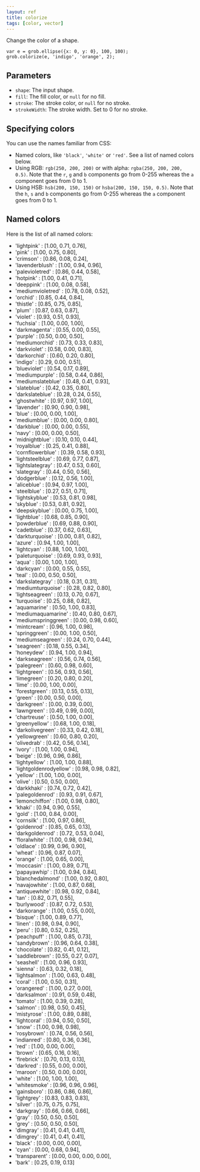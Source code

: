```yaml
---
layout: ref
title: colorize
tags: [color, vector]
---
```

Change the color of a shape.

    var e = grob.ellipse({x: 0, y: 0}, 100, 100);
    grob.colorize(e, 'indigo', 'orange', 2);

## Parameters

- `shape`: The input shape.
- `fill`: The fill color, or `null` for no fill.
- `stroke`: The stroke color, or `null` for no stroke.
- `strokeWidth`: The stroke width. Set to 0 for no stroke.

## Specifying colors
You can use the names familiar from CSS:

* Named colors, like `'black'`, `'white'` or `'red'`. See a list of named colors below.
* Using RGB: `rgb(250, 200, 200)` or with alpha: `rgba(250, 200, 200, 0.5)`. Note that the `r`, `g` and `b` components go from 0-255 whereas the `a` component goes from 0 to 1.
* Using HSB: `hsb(200, 150, 150)` or `hsba(200, 150, 150, 0.5)`. Note that the `h`, `s` and `b` components go from 0-255 whereas the `a` component goes from 0 to 1.

## Named colors
Here is the list of all named colors:

* 'lightpink'            : [1.00, 0.71, 0.76],
* 'pink'                 : [1.00, 0.75, 0.80],
* 'crimson'              : [0.86, 0.08, 0.24],
* 'lavenderblush'        : [1.00, 0.94, 0.96],
* 'palevioletred'        : [0.86, 0.44, 0.58],
* 'hotpink'              : [1.00, 0.41, 0.71],
* 'deeppink'             : [1.00, 0.08, 0.58],
* 'mediumvioletred'      : [0.78, 0.08, 0.52],
* 'orchid'               : [0.85, 0.44, 0.84],
* 'thistle'              : [0.85, 0.75, 0.85],
* 'plum'                 : [0.87, 0.63, 0.87],
* 'violet'               : [0.93, 0.51, 0.93],
* 'fuchsia'              : [1.00, 0.00, 1.00],
* 'darkmagenta'          : [0.55, 0.00, 0.55],
* 'purple'               : [0.50, 0.00, 0.50],
* 'mediumorchid'         : [0.73, 0.33, 0.83],
* 'darkviolet'           : [0.58, 0.00, 0.83],
* 'darkorchid'           : [0.60, 0.20, 0.80],
* 'indigo'               : [0.29, 0.00, 0.51],
* 'blueviolet'           : [0.54, 0.17, 0.89],
* 'mediumpurple'         : [0.58, 0.44, 0.86],
* 'mediumslateblue'      : [0.48, 0.41, 0.93],
* 'slateblue'            : [0.42, 0.35, 0.80],
* 'darkslateblue'        : [0.28, 0.24, 0.55],
* 'ghostwhite'           : [0.97, 0.97, 1.00],
* 'lavender'             : [0.90, 0.90, 0.98],
* 'blue'                 : [0.00, 0.00, 1.00],
* 'mediumblue'           : [0.00, 0.00, 0.80],
* 'darkblue'             : [0.00, 0.00, 0.55],
* 'navy'                 : [0.00, 0.00, 0.50],
* 'midnightblue'         : [0.10, 0.10, 0.44],
* 'royalblue'            : [0.25, 0.41, 0.88],
* 'cornflowerblue'       : [0.39, 0.58, 0.93],
* 'lightsteelblue'       : [0.69, 0.77, 0.87],
* 'lightslategray'       : [0.47, 0.53, 0.60],
* 'slategray'            : [0.44, 0.50, 0.56],
* 'dodgerblue'           : [0.12, 0.56, 1.00],
* 'aliceblue'            : [0.94, 0.97, 1.00],
* 'steelblue'            : [0.27, 0.51, 0.71],
* 'lightskyblue'         : [0.53, 0.81, 0.98],
* 'skyblue'              : [0.53, 0.81, 0.92],
* 'deepskyblue'          : [0.00, 0.75, 1.00],
* 'lightblue'            : [0.68, 0.85, 0.90],
* 'powderblue'           : [0.69, 0.88, 0.90],
* 'cadetblue'            : [0.37, 0.62, 0.63],
* 'darkturquoise'        : [0.00, 0.81, 0.82],
* 'azure'                : [0.94, 1.00, 1.00],
* 'lightcyan'            : [0.88, 1.00, 1.00],
* 'paleturquoise'        : [0.69, 0.93, 0.93],
* 'aqua'                 : [0.00, 1.00, 1.00],
* 'darkcyan'             : [0.00, 0.55, 0.55],
* 'teal'                 : [0.00, 0.50, 0.50],
* 'darkslategray'        : [0.18, 0.31, 0.31],
* 'mediumturquoise'      : [0.28, 0.82, 0.80],
* 'lightseagreen'        : [0.13, 0.70, 0.67],
* 'turquoise'            : [0.25, 0.88, 0.82],
* 'aquamarine'           : [0.50, 1.00, 0.83],
* 'mediumaquamarine'     : [0.40, 0.80, 0.67],
* 'mediumspringgreen'    : [0.00, 0.98, 0.60],
* 'mintcream'            : [0.96, 1.00, 0.98],
* 'springgreen'          : [0.00, 1.00, 0.50],
* 'mediumseagreen'       : [0.24, 0.70, 0.44],
* 'seagreen'             : [0.18, 0.55, 0.34],
* 'honeydew'             : [0.94, 1.00, 0.94],
* 'darkseagreen'         : [0.56, 0.74, 0.56],
* 'palegreen'            : [0.60, 0.98, 0.60],
* 'lightgreen'           : [0.56, 0.93, 0.56],
* 'limegreen'            : [0.20, 0.80, 0.20],
* 'lime'                 : [0.00, 1.00, 0.00],
* 'forestgreen'          : [0.13, 0.55, 0.13],
* 'green'                : [0.00, 0.50, 0.00],
* 'darkgreen'            : [0.00, 0.39, 0.00],
* 'lawngreen'            : [0.49, 0.99, 0.00],
* 'chartreuse'           : [0.50, 1.00, 0.00],
* 'greenyellow'          : [0.68, 1.00, 0.18],
* 'darkolivegreen'       : [0.33, 0.42, 0.18],
* 'yellowgreen'          : [0.60, 0.80, 0.20],
* 'olivedrab'            : [0.42, 0.56, 0.14],
* 'ivory'                : [1.00, 1.00, 0.94],
* 'beige'                : [0.96, 0.96, 0.86],
* 'lightyellow'          : [1.00, 1.00, 0.88],
* 'lightgoldenrodyellow' : [0.98, 0.98, 0.82],
* 'yellow'               : [1.00, 1.00, 0.00],
* 'olive'                : [0.50, 0.50, 0.00],
* 'darkkhaki'            : [0.74, 0.72, 0.42],
* 'palegoldenrod'        : [0.93, 0.91, 0.67],
* 'lemonchiffon'         : [1.00, 0.98, 0.80],
* 'khaki'                : [0.94, 0.90, 0.55],
* 'gold'                 : [1.00, 0.84, 0.00],
* 'cornsilk'             : [1.00, 0.97, 0.86],
* 'goldenrod'            : [0.85, 0.65, 0.13],
* 'darkgoldenrod'        : [0.72, 0.53, 0.04],
* 'floralwhite'          : [1.00, 0.98, 0.94],
* 'oldlace'              : [0.99, 0.96, 0.90],
* 'wheat'                : [0.96, 0.87, 0.07],
* 'orange'               : [1.00, 0.65, 0.00],
* 'moccasin'             : [1.00, 0.89, 0.71],
* 'papayawhip'           : [1.00, 0.94, 0.84],
* 'blanchedalmond'       : [1.00, 0.92, 0.80],
* 'navajowhite'          : [1.00, 0.87, 0.68],
* 'antiquewhite'         : [0.98, 0.92, 0.84],
* 'tan'                  : [0.82, 0.71, 0.55],
* 'burlywood'            : [0.87, 0.72, 0.53],
* 'darkorange'           : [1.00, 0.55, 0.00],
* 'bisque'               : [1.00, 0.89, 0.77],
* 'linen'                : [0.98, 0.94, 0.90],
* 'peru'                 : [0.80, 0.52, 0.25],
* 'peachpuff'            : [1.00, 0.85, 0.73],
* 'sandybrown'           : [0.96, 0.64, 0.38],
* 'chocolate'            : [0.82, 0.41, 0.12],
* 'saddlebrown'          : [0.55, 0.27, 0.07],
* 'seashell'             : [1.00, 0.96, 0.93],
* 'sienna'               : [0.63, 0.32, 0.18],
* 'lightsalmon'          : [1.00, 0.63, 0.48],
* 'coral'                : [1.00, 0.50, 0.31],
* 'orangered'            : [1.00, 0.27, 0.00],
* 'darksalmon'           : [0.91, 0.59, 0.48],
* 'tomato'               : [1.00, 0.39, 0.28],
* 'salmon'               : [0.98, 0.50, 0.45],
* 'mistyrose'            : [1.00, 0.89, 0.88],
* 'lightcoral'           : [0.94, 0.50, 0.50],
* 'snow'                 : [1.00, 0.98, 0.98],
* 'rosybrown'            : [0.74, 0.56, 0.56],
* 'indianred'            : [0.80, 0.36, 0.36],
* 'red'                  : [1.00, 0.00, 0.00],
* 'brown'                : [0.65, 0.16, 0.16],
* 'firebrick'            : [0.70, 0.13, 0.13],
* 'darkred'              : [0.55, 0.00, 0.00],
* 'maroon'               : [0.50, 0.00, 0.00],
* 'white'                : [1.00, 1.00, 1.00],
* 'whitesmoke'           : [0.96, 0.96, 0.96],
* 'gainsboro'            : [0.86, 0.86, 0.86],
* 'lightgrey'            : [0.83, 0.83, 0.83],
* 'silver'               : [0.75, 0.75, 0.75],
* 'darkgray'             : [0.66, 0.66, 0.66],
* 'gray'                 : [0.50, 0.50, 0.50],
* 'grey'                 : [0.50, 0.50, 0.50],
* 'dimgray'              : [0.41, 0.41, 0.41],
* 'dimgrey'              : [0.41, 0.41, 0.41],
* 'black'                : [0.00, 0.00, 0.00],
* 'cyan'                 : [0.00, 0.68, 0.94],
* 'transparent'          : [0.00, 0.00, 0.00, 0.00],
* 'bark'                 : [0.25, 0.19, 0.13]
